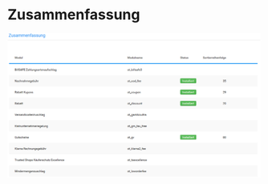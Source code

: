 # Zusammenfassung 

![](Bilder/Abb070_UebersichtUeberDieZusammenfassungModule.png "Übersicht über die Zusammenfassung‑Module")

  

  

  

  




